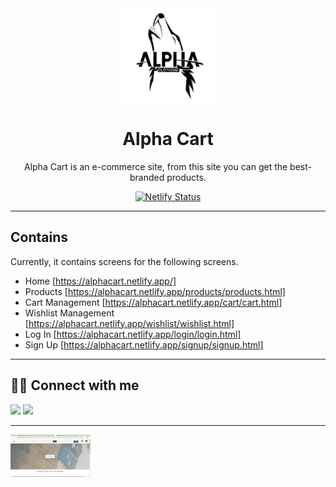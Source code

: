 <div align="center">

<img alt="alpha cart logo" src="/assests/alpha.png/" width="150px" height="150px" />

# Alpha Cart

Alpha Cart is an e-commerce site, from this site you can get the best-branded products.

[![Netlify Status](https://api.netlify.com/api/v1/badges/a4b00cce-754b-4fad-81d4-c1d60ea30ee1/deploy-status)](https://app.netlify.com/sites/alphacart/deploys)

</div>

---

## Contains

Currently, it contains screens for the following screens.

- Home [https://alphacart.netlify.app/]
- Products [https://alphacart.netlify.app/products/products.html]
- Cart Management [https://alphacart.netlify.app/cart/cart.html]
- Wishlist Management [https://alphacart.netlify.app/wishlist/wishlist.html]
- Log In [https://alphacart.netlify.app/login/login.html]
- Sign Up [https://alphacart.netlify.app/signup/signup.html]

---

## 👨‍💻 Connect with me

<a href="https://twitter.com/_anand__jha"><img src="https://img.shields.io/badge/Twitter-1DA1F2?style=for-the-badge&logo=twitter&logoColor=white"/></a>
<a href="https://www.linkedin.com/in/-developer-anand/"><img src="https://img.shields.io/badge/LinkedIn-0077B5?style=for-the-badge&logo=linkedin&logoColor=white"/></a>

---

![inclusive alpha cart gif](assests/ALPHA_CART-_Best_Apparels_Online_Store_-_Google_Chrome_2022-02-21_08-51-16_AdobeCreativeCloudExpress.gif)
